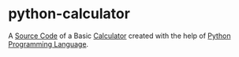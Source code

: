 # python-calculator
A [Source Code](https://www.google.com/search?q=source+code&oq=source+code&aqs=chrome.0.0i271j46i67i433j0i67j0i67i433j0i20i263i512j0i67l2j69i61.2384j0j7&sourceid=chrome&ie=UTF-8) of a Basic [Calculator](https://www.google.com/search?q=calculator&oq=calculator&aqs=chrome..69i57j0i433i512l4j69i60l3.2528j0j7&sourceid=chrome&ie=UTF-8) created with the help of [Python](https://www.python.org/) [Programming Language](https://www.google.com/search?q=programming+language&oq=programming&aqs=chrome.1.69i57j0i67i433j0i20i263i512j0i67i433j0i67l2j0i433i512j69i61.3808j0j7&sourceid=chrome&ie=UTF-8).
